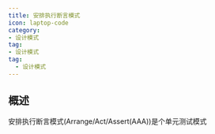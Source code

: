 ```yaml
---
title: 安排执行断言模式
icon: laptop-code
category:
- 设计模式
tag:
- 设计模式
tag:
  - 设计模式
---
```


## 概述

安排执行断言模式(Arrange/Act/Assert(AAA))是个单元测试模式